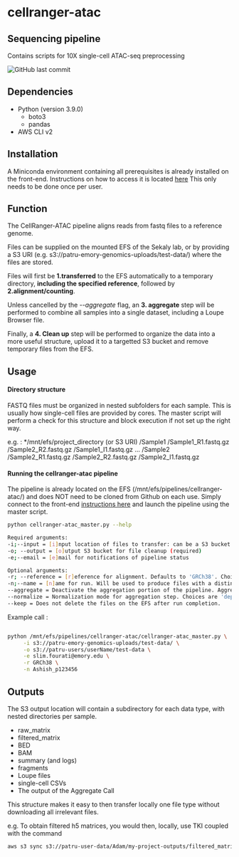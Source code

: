 # cellranger-atac
## Sequencing pipeline
Contains scripts for 10X single-cell ATAC-seq preprocessing

<!-- badges: start -->
![GitHub last commit](https://img.shields.io/github/last-commit/sekalylab/cellranger-atac/main)
<!-- badges: end -->

## Dependencies
- Python (version 3.9.0)
    - boto3
    - pandas
- AWS CLI v2

## Installation
A Miniconda environment containing all prerequisites is already installed on the front-end. Instructions on how to access it is located [here](https://github.com/sekalylab/cellranger-atac/blob/main/conda-env-setup.md)
This only needs to be done once per user.

## Function

The CellRanger-ATAC pipeline aligns reads from fastq files to a reference genome. 

Files can be supplied on the mounted EFS of the Sekaly lab, or by providing a S3 URI (e.g. s3://patru-emory-genomics-uploads/test-data/) where the files are stored. 


Files will first be **1.transferred** to the EFS automatically to a temporary directory, **including the specified reference**, followed by **2.alignment/counting**.

Unless cancelled by the *--aggregate* flag, an **3. aggregate** step will be performed to combine all samples into a single dataset, including a Loupe Browser file. 

Finally, a **4. Clean up** step will be performed to organize the data into a more useful structure, upload it to a targetted S3 bucket and remove temporary files from the EFS.    




## Usage
#### Directory structure
FASTQ files must be organized in nested subfolders for each sample. This is usually how single-cell files are provided by cores. The master script will perform a check for this structure and block execution if not set up the right way.

e.g. :   */mnt/efs/project_directory (or S3 URI)
				    /Sample1
					    /Sample1_R1.fastq.gz
					    /Sample2_R2.fastq.gz
					    /Sample1_I1.fastq.gz
					    ...
				    /Sample2
					    /Sample2_R1.fastq.gz
                                            /Sample2_R2.fastq.gz
                                            /Sample2_I1.fastq.gz 

#### Running the cellranger-atac pipeline
The pipeline is already located on the EFS (/mnt/efs/pipelines/cellranger-atac/) and does NOT need to be cloned from Github on each use.
Simply connect to the front-end [instructions here](https://github.com/sekalylab/cellranger-atac/blob/main/running-on-aws.md) and launch the pipeline using the master script. 


```bash
python cellranger-atac_master.py --help  

Required arguments:  
-i;--input = [i]nput location of files to transfer: can be a S3 bucket or a local absolute path on the EFS (required))  
-o; --output = [o]utput S3 bucket for file cleanup (required)  
-e;--email = [e]mail for notifications of pipeline status

Optional arguments:
-r; --reference = [r]eference for alignment. Defaults to 'GRCh38'. Choices are 'GRCh38' and 'mm10'
-n;--name = [n]ame for run. Will be used to produce files with a distinctive name. Otherwise a generic name will be made
--aggregate = Deactivate the aggregation portion of the pipeline. Aggregation is performed by default.
--normalize = Normalization mode for aggregation step. Choices are 'depth' and 'none'; default is 'depth'. 
--keep = Does not delete the files on the EFS after run completion. 

```


Example call :

```bash 

python /mnt/efs/pipelines/cellranger-atac/cellranger-atac_master.py \
	 -i s3://patru-emory-genomics-uploads/test-data/ \
	 -o s3://patru-users/userName/test-data \
	 -e slim.fourati@emory.edu \
	 -r GRCh38 \
	 -n Ashish_p123456

```

## Outputs
The S3 output location will contain a subdirectory for each data type, with nested directories per sample.
- raw_matrix
- filtered_matrix
- BED
- BAM
- summary (and logs)
- fragments
- Loupe files
- single-cell CSVs
- The output of the Aggregate Call

This structure makes it easy to then transfer locally one file type without downloading all irrelevant files.

e.g. To obtain filtered h5 matrices, you would then, locally, use TKI coupled with the command

```bash 
aws s3 sync s3://patru-user-data/Adam/my-project-outputs/filtered_matrix/ localdirectory/projectX/filtered_matrix
``` 



